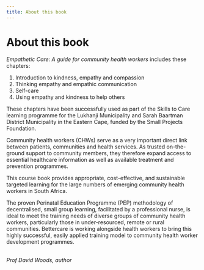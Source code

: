 ```yaml
---
title: About this book
---
```


# About this book

*Empathetic Care: A guide for community health workers* includes these chapters:

1.  Introduction to kindness, empathy and compassion
2.  Thinking empathy and empathic communication
3.  Self-care
4.  Using empathy and kindness to help others

These chapters have been successfully used as part of the Skills to Care learning programme for the Lukhanji Municipality and Sarah Baartman District Municipality in the Eastern Cape, funded by the Small Projects Foundation.

Community health workers (CHWs) serve as a very important direct link between patients, communities and health services. As trusted on-the-ground support to community members, they therefore expand access to essential healthcare information as well as available treatment and prevention programmes.

This course book provides appropriate, cost-effective, and sustainable targeted learning for the large numbers of emerging community health workers in South Africa.

The proven Perinatal Education Programme (PEP) methodology of decentralised, small group learning, facilitated by a professional nurse, is ideal to meet the training needs of diverse groups of community health workers, particularly those in under-resourced, remote or rural communities. Bettercare is working alongside health workers to bring this highly successful, easily applied training model to community health worker development programmes.

<br>*Prof David Woods, author*
